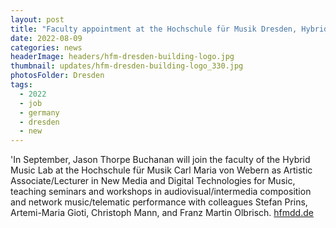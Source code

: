 ```yaml
---
layout: post
title: "Faculty appointment at the Hochschule für Musik Dresden, Hybrid Music Lab"
date: 2022-08-09
categories: news
headerImage: headers/hfm-dresden-building-logo.jpg
thumbnail: updates/hfm-dresden-building-logo_330.jpg
photosFolder: Dresden
tags:
  - 2022
  - job
  - germany
  - dresden
  - new
---
```


'In September, Jason Thorpe Buchanan will join the faculty of the Hybrid Music Lab at the Hochschule für Musik Carl Maria von Webern as Artistic Associate/Lecturer in New Media and Digital Technologies for Music, teaching seminars and workshops in audiovisual/intermedia composition and network music/telematic performance with colleagues Stefan Prins, Artemi-Maria Gioti, Christoph Mann, and Franz Martin Olbrisch. <span>[hfmdd.de](https://www.hfmdd.de/en/college/institutes-facilities/hybrid-music-lab)</span>
